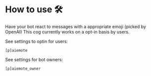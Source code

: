 # How to use 🛠️

Have your bot react to messages with a appropriate emoji (picked by OpenAI)
This cog currently works on a opt-in basis by users.

See settings to optin for users:
```
[p]aiemote
```

See settings for bot owners:
```
[p]aiemote_owner
```
